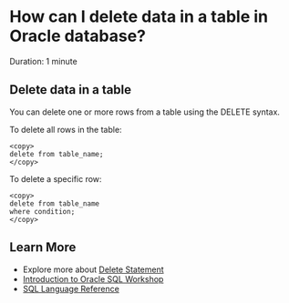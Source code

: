 # How can I delete data in a table in Oracle database?

Duration: 1 minute

## Delete data in a table

You can delete one or more rows from a table using the DELETE syntax.

To delete all rows in the table:

```
<copy>
delete from table_name;
</copy>
```

To delete a specific row:

```
<copy>
delete from table_name 
where condition;
</copy>
````

## Learn More

* Explore more about [Delete Statement](https://docs.oracle.com/cd/B19306_01/server.102/b14200/statements_8005.htm)
* [Introduction to Oracle SQL Workshop](https://apexapps.oracle.com/pls/apex/dbpm/r/livelabs/view-workshop?wid=943)
* [SQL Language Reference](https://docs.oracle.com/en/database/oracle/oracle-database/12.2/sqlrf/Introduction-to-Oracle-SQL.html#GUID-049B7AE8-11E1-4110-B3E4-D117907D77AC)
